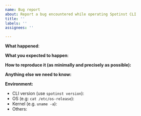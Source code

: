```yaml
---
name: Bug report
about: Report a bug encountered while operating Spotinst CLI
title: ''
labels: ''
assignees: ''

---
```


<!-- Please use this template while reporting a bug and provide as much info as possible. Not doing so may result in your bug not being addressed in a timely manner. Thanks!

If the matter is security related, please disclose it privately via https://kubernetes.io/security/
-->

**What happened**:

**What you expected to happen**:

**How to reproduce it (as minimally and precisely as possible):**

**Anything else we need to know:**

**Environment:**
- CLI version (use `spotinst version`):
- OS (e.g: `cat /etc/os-release`):
- Kernel (e.g. `uname -a`):
- Others:
